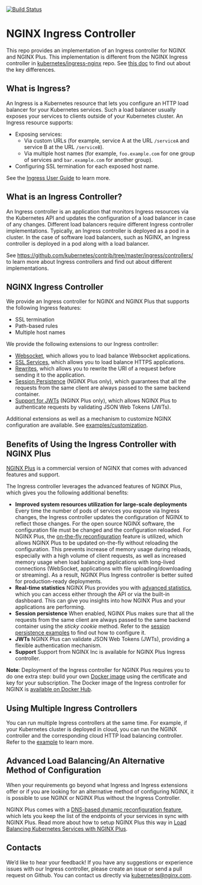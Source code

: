 
[![Build Status](https://travis-ci.org/nginxinc/kubernetes-ingress.svg?branch=master)](https://travis-ci.org/nginxinc/kubernetes-ingress)

# NGINX Ingress Controller

This repo provides an implementation of an Ingress controller for NGINX and NGINX Plus. This implementation is different from the NGINX Ingress controller in [kubernetes/ingress-nginx](https://github.com/kubernetes/ingress-nginx) repo. See [this doc](docs/nginx-ingress-controllers.md) to find out about the key differences.

## What is Ingress?

An Ingress is a Kubernetes resource that lets you configure an HTTP load balancer for your Kubernetes services. Such a load balancer usually exposes your services to clients outside of your Kubernetes cluster. An Ingress resource supports:
* Exposing services:
    * Via custom URLs (for example, service A at the URL `/serviceA` and service B at the URL `/serviceB`).
    * Via multiple host names (for example, `foo.example.com` for one group of services and `bar.example.com` for another group).
* Configuring SSL termination for each exposed host name.

See the [Ingress User Guide](http://kubernetes.io/docs/user-guide/ingress/) to learn more.

## What is an Ingress Controller?

An Ingress controller is an application that monitors Ingress resources via the Kubernetes API and updates the configuration of a load balancer in case of any changes. Different load balancers require different Ingress controller implementations. Typically, an Ingress controller is deployed as a pod in a cluster. In the case of software load balancers, such as NGINX, an Ingress controller is deployed in a pod along with a load balancer.

See https://github.com/kubernetes/contrib/tree/master/ingress/controllers/ to learn more about Ingress controllers and find out about different implementations.

## NGINX Ingress Controller

We provide an Ingress controller for NGINX and NGINX Plus that supports the following Ingress features:
* SSL termination
* Path-based rules
* Multiple host names

We provide the following extensions to our Ingress controller:
* [Websocket](examples/websocket), which allows you to load balance Websocket applications.
* [SSL Services](examples/ssl-services), which allows you to load balance HTTPS applications.
* [Rewrites](examples/rewrites), which allows you to rewrite the URI of a request before sending it to the application.
* [Session Persistence](examples/session-persistence) (NGINX Plus only), which guarantees that all the requests from the same client are always passed to the same backend container.
* [Support for JWTs](examples/jwt) (NGINX Plus only), which allows NGINX Plus to authenticate requests by validating JSON Web Tokens (JWTs).

Additional extensions as well as a mechanism to customize NGINX configuration are available. See [examples/customization](examples/customization).

## Benefits of Using the Ingress Controller with NGINX Plus

[NGINX Plus](https://www.nginx.com/products/) is a commercial version of NGINX that comes with advanced features and support.

The Ingress controller leverages the advanced features of NGINX Plus, which gives you the following additional benefits:

* **Improved system resources utilization for large-scale deployments**
Every time the number of pods of services you expose via Ingress changes, the Ingress controller updates the configuration of NGINX to reflect those changes. For the open source NGINX software, the configuration file must be changed and the configuration reloaded. For NGINX Plus, the [on-the-fly reconfiguration](https://www.nginx.com/products/on-the-fly-reconfiguration/) feature is utilized, which allows NGINX Plus to be updated on-the-fly without reloading the configuration. This prevents increase of memory usage during reloads, especially with a high volume of client requests, as well as increased memory usage when load balancing applications with long-lived connections (WebSocket, applications with file uploading/downloading or streaming). As a result, NGINX Plus Ingress controller is better suited for production-ready deployments.
* **Real-time statistics**
NGINX Plus provides you with [advanced statistics](https://www.nginx.com/products/live-activity-monitoring/), which you can access either through the API or via the built-in dashboard. This can give you insights into how NGINX Plus and your applications are performing.
* **Session persistence** When enabled, NGINX Plus makes sure that all the requests from the same client are always passed to the same backend container using the *sticky cookie* method. Refer to the [session persistence examples](examples/session-persistence) to find out how to configure it.
* **JWTs** NGINX Plus can validate JSON Web Tokens (JWTs), providing a flexible authentication mechanism.
* **Support** Support from NGINX Inc is available for NGINX Plus Ingress controller.

**Note**: Deployment of the Ingress controller for NGINX Plus requires you to do one extra step: build your own [Docker image](nginx-controller) using the certificate and key for your subscription.
The Docker image of the Ingress controller for NGINX is [available on Docker Hub](https://hub.docker.com/r/nginx/nginx-ingress/).

## Using Multiple Ingress Controllers

You can run multiple Ingress controllers at the same time. For example, if your Kubernetes cluster is deployed in cloud, you can run the NGINX controller and the corresponding cloud HTTP load balancing controller. Refer to the [example](examples/multiple-ingress-controllers) to learn more.

## Advanced Load Balancing/An Alternative Method of Configuration 

When your requirements go beyond what Ingress and Ingress extensions offer or if you are looking for an alternative method of configuring NGINX, it is possible to use NGINX or NGINX Plus without the Ingress Controller.

NGINX Plus comes with a [DNS-based dynamic reconfiguration feature](https://www.nginx.com/blog/dns-service-discovery-nginx-plus/), which lets you keep the list of the endpoints of your services in sync with NGINX Plus. Read more about how to setup NGINX Plus this way in [Load Balancing Kubernetes Services with NGINX Plus](https://www.nginx.com/blog/load-balancing-kubernetes-services-nginx-plus/).

## Contacts

We’d like to hear your feedback! If you have any suggestions or experience issues with our Ingress controller, please create an issue or send a pull request on Github.
You can contact us directly via [kubernetes@nginx.com](mailto:kubernetes@nginx.com).
